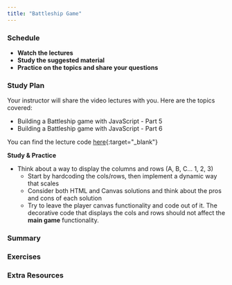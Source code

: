 ```yaml
---
title: "Battleship Game"
---
```


### Schedule

  - **Watch the lectures**
  - **Study the suggested material**
  - **Practice on the topics and share your questions**

### Study Plan

  Your instructor will share the video lectures with you. Here are the topics covered:

  - Building a Battleship game with JavaScript - Part 5 
  - Building a Battleship game with JavaScript - Part 6

  You can find the lecture code [here](){:target="_blank"}

  **Study & Practice**

  - Think about a way to display the columns and rows (A, B, C... 1, 2, 3)  
    - Start by hardcoding the cols/rows, then implement a dynamic way that scales  
    - Consider both HTML and Canvas solutions and think about the pros and cons of each solution  
    - Try to leave the player canvas functionality and code out of it. The decorative code that displays the cols and rows should not affect the **main game** functionality. 

### Summary

### Exercises

### Extra Resources